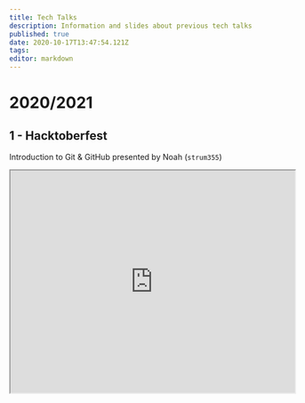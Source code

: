 ```yaml
---
title: Tech Talks
description: Information and slides about previous tech talks
published: true
date: 2020-10-17T13:47:54.121Z
tags: 
editor: markdown
---
```


# 2020/2021

## 1 - Hacktoberfest

Introduction to Git & GitHub presented by Noah (`strum355`)


<iframe width=512 height=400 src="https://docs.google.com/viewer?url=https://wiki.netsoc.co/tech-talks/2020-2021/1-noah-hacktoberfest.pdf&embedded=true"></iframe>
